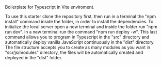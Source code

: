 Boilerplate for Typescript in Vite enviroment.

To use this starter clone the repository first, then run in a terminal the "npm install" command inside the folder, in order to install the dependencies. 
To initialize the local server open a new terminal and inside the folder run "npm run dev". In a new terminal run the command "npm run deploy -w". 
This last command allows you to program in Typescript in the "src" directory and automatically deploy vanilla JavaScript continuously in the "dist" directory. 
The file structure accepts you to create as many modules as you want in "scr/js/modules" directory, the files will be automatically created and deployed in the "dist" folder.
